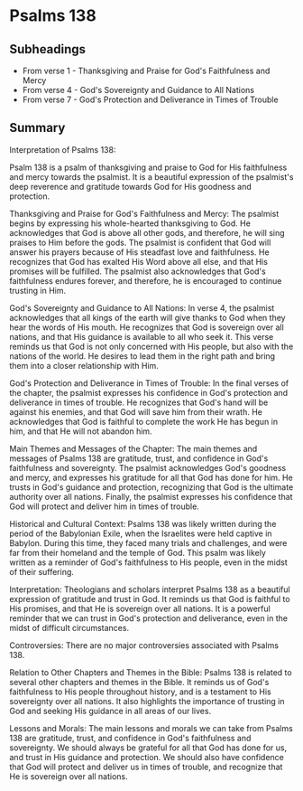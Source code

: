 # Psalms 138

## Subheadings

* From verse 1 - Thanksgiving and Praise for God's Faithfulness and Mercy
* From verse 4 - God's Sovereignty and Guidance to All Nations
* From verse 7 - God's Protection and Deliverance in Times of Trouble

## Summary

Interpretation of Psalms 138:

Psalm 138 is a psalm of thanksgiving and praise to God for His faithfulness and mercy towards the psalmist. It is a beautiful expression of the psalmist's deep reverence and gratitude towards God for His goodness and protection. 

Thanksgiving and Praise for God's Faithfulness and Mercy:
The psalmist begins by expressing his whole-hearted thanksgiving to God. He acknowledges that God is above all other gods, and therefore, he will sing praises to Him before the gods. The psalmist is confident that God will answer his prayers because of His steadfast love and faithfulness. He recognizes that God has exalted His Word above all else, and that His promises will be fulfilled. The psalmist also acknowledges that God's faithfulness endures forever, and therefore, he is encouraged to continue trusting in Him.

God's Sovereignty and Guidance to All Nations:
In verse 4, the psalmist acknowledges that all kings of the earth will give thanks to God when they hear the words of His mouth. He recognizes that God is sovereign over all nations, and that His guidance is available to all who seek it. This verse reminds us that God is not only concerned with His people, but also with the nations of the world. He desires to lead them in the right path and bring them into a closer relationship with Him.

God's Protection and Deliverance in Times of Trouble:
In the final verses of the chapter, the psalmist expresses his confidence in God's protection and deliverance in times of trouble. He recognizes that God's hand will be against his enemies, and that God will save him from their wrath. He acknowledges that God is faithful to complete the work He has begun in him, and that He will not abandon him.

Main Themes and Messages of the Chapter:
The main themes and messages of Psalms 138 are gratitude, trust, and confidence in God's faithfulness and sovereignty. The psalmist acknowledges God's goodness and mercy, and expresses his gratitude for all that God has done for him. He trusts in God's guidance and protection, recognizing that God is the ultimate authority over all nations. Finally, the psalmist expresses his confidence that God will protect and deliver him in times of trouble.

Historical and Cultural Context:
Psalms 138 was likely written during the period of the Babylonian Exile, when the Israelites were held captive in Babylon. During this time, they faced many trials and challenges, and were far from their homeland and the temple of God. This psalm was likely written as a reminder of God's faithfulness to His people, even in the midst of their suffering.

Interpretation:
Theologians and scholars interpret Psalms 138 as a beautiful expression of gratitude and trust in God. It reminds us that God is faithful to His promises, and that He is sovereign over all nations. It is a powerful reminder that we can trust in God's protection and deliverance, even in the midst of difficult circumstances.

Controversies:
There are no major controversies associated with Psalms 138.

Relation to Other Chapters and Themes in the Bible:
Psalms 138 is related to several other chapters and themes in the Bible. It reminds us of God's faithfulness to His people throughout history, and is a testament to His sovereignty over all nations. It also highlights the importance of trusting in God and seeking His guidance in all areas of our lives.

Lessons and Morals:
The main lessons and morals we can take from Psalms 138 are gratitude, trust, and confidence in God's faithfulness and sovereignty. We should always be grateful for all that God has done for us, and trust in His guidance and protection. We should also have confidence that God will protect and deliver us in times of trouble, and recognize that He is sovereign over all nations.